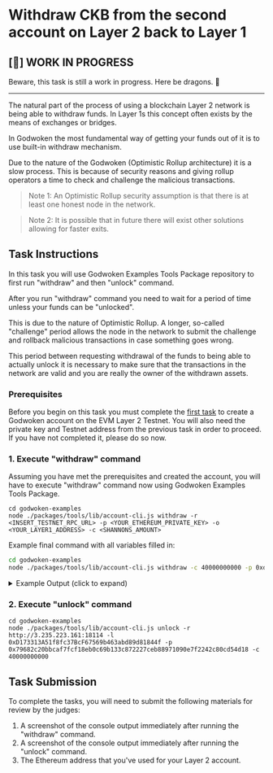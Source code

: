# Withdraw CKB from the second account on Layer 2 back to Layer 1

## [🚧] WORK IN PROGRESS 

Beware, this task is still a work in progress. Here be dragons. 🐲

<hr/>

The natural part of the process of using a blockchain Layer 2 network is being able to withdraw funds. In Layer 1s this concept often exists by the means of exchanges or bridges.

In Godwoken the most fundamental way of getting your funds out of it is to use built-in withdraw mechanism.

Due to the nature of the Godwoken (Optimistic Rollup architecture) it is a slow process. This is because of security reasons and giving rollup operators a time to check and challenge the malicious transactions.

> Note 1: An Optimistic Rollup security assumption is that there is at least one honest node in the network.

> Note 2: It is possible that in future there will exist other solutions allowing for faster exits.

## Task Instructions

In this task you will use Godwoken Examples Tools Package repository to first run "withdraw" and then "unlock" command.

After you run "withdraw" command you need to wait for a period of time unless your funds can be "unlocked".

This is due to the nature of Optimistic Rollup.  A longer, so-called "challenge" period allows the node in the network to submit the challenge and rollback malicious transactions in case something goes wrong.

This period between requesting withdrawal of the funds to being able to actually unlock it is necessary to make sure that the transactions in the network are valid and you are really the owner of the withdrawn assets.

### Prerequisites

Before you begin on this task you must complete the [first task](./1.create.godwoken.account.md) to create a Godwoken account on the EVM Layer 2 Testnet. You will also need the private key and Testnet address from the previous task in order to proceed. If you have not completed it, please do so now.

### 1. Execute "withdraw" command

Assuming you have met the prerequisites and created the account, you will have to execute "withdraw" command now using Godwoken Examples Tools Package.

```
cd godwoken-examples
node ./packages/tools/lib/account-cli.js withdraw -r <INSERT_TESTNET_RPC_URL> -p <YOUR_ETHEREUM_PRIVATE_KEY> -o <YOUR_LAYER1_ADDRESS> -c <SHANNONS_AMOUNT>
```

Example final command with all variables filled in:

```sh
cd godwoken-examples
node ./packages/tools/lib/account-cli.js withdraw -c 40000000000 -p 0xd9066ff9f753a1898709b568119055660a77d9aae4d7a4ad677b8fb3d2a571e5 -o ckt1qyq9u5vzgtklnqrr6cevra7w2utrsxmjgefs72sfju
```

<details>
<summary>Example Output (click to expand)</summary>
  
```txt
LUMOS_CONFIG_NAME: AGGRON4
waiting for sync ...
synced ...
owner lock hash: 0x5c7253696786b9eddd34e4f6b6e478ec5742bd36569ec60c1d0487480ba4f9e3
eth address: 0xd173313a51f8fc37bcf67569b463abd89d81844f
l2 lock hash: 0x4cbe982a44788125a1fd62958a4682f65dfcbe808de812b62113501258a27805
--- godwoken withdraw ---
nonce: 0
rollupTypeHash: 0x7f59f6be6d87d5346c9a749f10ce3a899b959d52c63102605297b3aab850e7f1
withdrawalRequest: {
  raw: {
    nonce: '0x0',
    capacity: '0x9502f9000',
    amount: '0x0',
    sudt_script_hash: '0x0000000000000000000000000000000000000000000000000000000000000000',
    account_script_hash: '0x4cbe982a44788125a1fd62958a4682f65dfcbe808de812b62113501258a27805',
    sell_amount: '0x0',
    sell_capacity: '0x2540be400',
    owner_lock_hash: '0x5c7253696786b9eddd34e4f6b6e478ec5742bd36569ec60c1d0487480ba4f9e3',
    payment_lock_hash: '0x0000000000000000000000000000000000000000000000000000000000000000',
    fee: { sudt_id: 1, amount: 0n }
  },
  signature: '0xc99102c5774b0b022bd384abcd9dcd7703d243b6a62187f75aa4a004ab74441b2409bf61bbeebaa385d53667f6de333f6bf48977cb99990d7a6325a8da67c1b000'
}
result: null
--- godwoken withdraw finished ---
waiting for layer 2 block producer withdrawal ... 0 seconds
Your account id: 4
ckb balance in godwoken is: 80000000000
waiting for layer 2 block producer withdrawal ... 5 seconds
ckb balance in godwoken is: 80000000000
waiting for layer 2 block producer withdrawal ... 10 seconds
ckb balance in godwoken is: 80000000000
waiting for layer 2 block producer withdrawal ... 15 seconds
ckb balance in godwoken is: 80000000000
waiting for layer 2 block producer withdrawal ... 20 seconds
ckb balance in godwoken is: 80000000000
waiting for layer 2 block producer withdrawal ... 25 seconds
ckb balance in godwoken is: 80000000000
waiting for layer 2 block producer withdrawal ... 30 seconds
ckb balance in godwoken is: 80000000000
waiting for layer 2 block producer withdrawal ... 35 seconds
ckb balance in godwoken is: 80000000000
waiting for layer 2 block producer withdrawal ... 40 seconds
ckb balance in godwoken is: 40000000000
withdrawal success!
```

</details>


### 2. Execute "unlock" command

```
cd godwoken-examples
node ./packages/tools/lib/account-cli.js unlock -r http://3.235.223.161:18114 -l 0xD173313A51f8fc37BcF67569b463abd89d81844f -p 0x79682c20bbcaf7fcf18eb0c69b133c872227ceb88971090e7f2242c80cd54d18 -c 40000000000
```

## Task Submission

To complete the tasks, you will need to submit the following materials for review by the judges:

1. A screenshot of the console output immediately after running the "withdraw" command.
2. A screenshot of the console output immediately after running the "unlock" command.
3. The Ethereum address that you've used for your Layer 2 account.